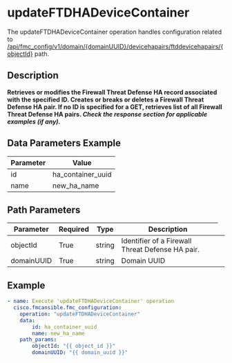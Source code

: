 # updateFTDHADeviceContainer

The updateFTDHADeviceContainer operation handles configuration related to [/api/fmc_config/v1/domain/{domainUUID}/devicehapairs/ftddevicehapairs/{objectId}](/paths//api/fmc_config/v1/domain/{domain_uuid}/devicehapairs/ftddevicehapairs/{object_id}.md) path.&nbsp;
## Description
**Retrieves or modifies the Firewall Threat Defense HA record associated with the specified ID. Creates or breaks or deletes a Firewall Threat Defense HA pair. If no ID is specified for a GET, retrieves list of all Firewall Threat Defense HA pairs. _Check the response section for applicable examples (if any)._**

## Data Parameters Example
| Parameter | Value |
| --------- | -------- |
| id | ha_container_uuid |
| name | new_ha_name |

## Path Parameters
| Parameter | Required | Type | Description |
| --------- | -------- | ---- | ----------- |
| objectId | True | string <td colspan=3> Identifier of a Firewall Threat Defense HA pair. |
| domainUUID | True | string <td colspan=3> Domain UUID |

## Example
```yaml
- name: Execute 'updateFTDHADeviceContainer' operation
  cisco.fmcansible.fmc_configuration:
    operation: "updateFTDHADeviceContainer"
    data:
        id: ha_container_uuid
        name: new_ha_name
    path_params:
        objectId: "{{ object_id }}"
        domainUUID: "{{ domain_uuid }}"

```